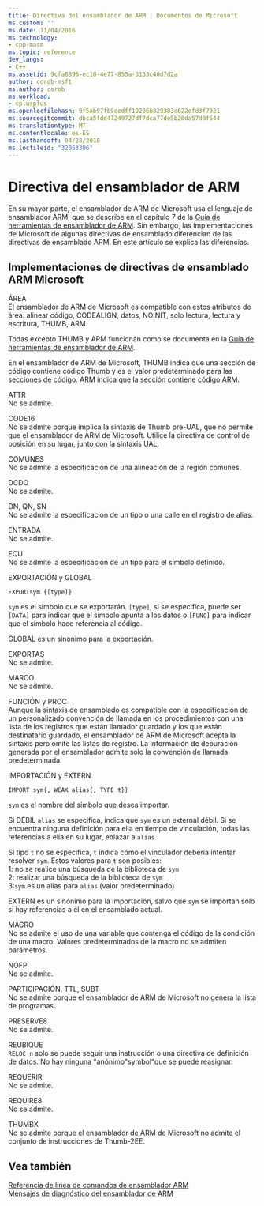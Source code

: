 ```yaml
---
title: Directiva del ensamblador de ARM | Documentos de Microsoft
ms.custom: ''
ms.date: 11/04/2016
ms.technology:
- cpp-masm
ms.topic: reference
dev_langs:
- C++
ms.assetid: 9cfa8896-ec10-4e77-855a-3135c40d7d2a
author: corob-msft
ms.author: corob
ms.workload:
- cplusplus
ms.openlocfilehash: 9f5ab97fb9ccdff19206b829383c622efd3f7921
ms.sourcegitcommit: dbca5fdd47249727df7dca77de5b20da57d0f544
ms.translationtype: MT
ms.contentlocale: es-ES
ms.lasthandoff: 04/28/2018
ms.locfileid: "32053306"
---
```

# <a name="arm-assembler-directives"></a>Directiva del ensamblador de ARM
En su mayor parte, el ensamblador de ARM de Microsoft usa el lenguaje de ensamblador ARM, que se describe en el capítulo 7 de la [Guía de herramientas de ensamblador de ARM](http://go.microsoft.com/fwlink/p/?linkid=246102). Sin embargo, las implementaciones de Microsoft de algunas directivas de ensamblado diferencian de las directivas de ensamblado ARM. En este artículo se explica las diferencias.  
  
## <a name="microsoft-implementations-of-arm-assembly-directives"></a>Implementaciones de directivas de ensamblado ARM Microsoft  
 ÁREA  
 El ensamblador de ARM de Microsoft es compatible con estos atributos de área: alinear código, CODEALIGN, datos, NOINIT, solo lectura, lectura y escritura, THUMB, ARM.  
  
 Todas excepto THUMB y ARM funcionan como se documenta en la [Guía de herramientas de ensamblador de ARM](http://go.microsoft.com/fwlink/p/?linkid=246102).  
  
 En el ensamblador de ARM de Microsoft, THUMB indica que una sección de código contiene código Thumb y es el valor predeterminado para las secciones de código.  ARM indica que la sección contiene código ARM.  
  
 ATTR  
 No se admite.  
  
 CODE16  
 No se admite porque implica la sintaxis de Thumb pre-UAL, que no permite que el ensamblador de ARM de Microsoft.  Utilice la directiva de control de posición en su lugar, junto con la sintaxis UAL.  
  
 COMUNES  
 No se admite la especificación de una alineación de la región comunes.  
  
 DCDO  
 No se admite.  
  
 DN, QN, SN  
 No se admite la especificación de un tipo o una calle en el registro de alias.  
  
 ENTRADA  
 No se admite.  
  
 EQU  
 No se admite la especificación de un tipo para el símbolo definido.  
  
 EXPORTACIÓN y GLOBAL  
 ```  
EXPORTsym {[type]}  
```  
  
 `sym` es el símbolo que se exportarán.  `[type]`, si se especifica, puede ser `[DATA]` para indicar que el símbolo apunta a los datos o `[FUNC]` para indicar que el símbolo hace referencia al código.  
  
 GLOBAL es un sinónimo para la exportación.  
  
 EXPORTAS  
 No se admite.  
  
 MARCO  
 No se admite.  
  
 FUNCIÓN y PROC  
 Aunque la sintaxis de ensamblado es compatible con la especificación de un personalizado convención de llamada en los procedimientos con una lista de los registros que están llamador guardado y los que están destinatario guardado, el ensamblador de ARM de Microsoft acepta la sintaxis pero omite las listas de registro.  La información de depuración generada por el ensamblador admite solo la convención de llamada predeterminada.  
  
 IMPORTACIÓN y EXTERN  
 ```  
IMPORT sym{, WEAK alias{, TYPE t}}  
```  
  
 `sym` es el nombre del símbolo que desea importar.  
  
 Si DÉBIL `alias` se especifica, indica que `sym` es un external débil. Si se encuentra ninguna definición para ella en tiempo de vinculación, todas las referencias a ella en su lugar, enlazar a `alias`.  
  
 Si tipo `t` no se especifica, `t` indica cómo el vinculador debería intentar resolver `sym`.  Estos valores para `t` son posibles:   
1: no se realice una búsqueda de la biblioteca de `sym`  
2: realizar una búsqueda de la biblioteca de `sym`  
3:`sym` es un alias para `alias` (valor predeterminado)  
  
 EXTERN es un sinónimo para la importación, salvo que `sym` se importan solo si hay referencias a él en el ensamblado actual.  
  
 MACRO  
 No se admite el uso de una variable que contenga el código de la condición de una macro. Valores predeterminados de la macro no se admiten parámetros.  
  
 NOFP  
 No se admite.  
  
 PARTICIPACIÓN, TTL, SUBT  
 No se admite porque el ensamblador de ARM de Microsoft no genera la lista de programas.  
  
 PRESERVE8  
 No se admite.  
  
 REUBIQUE  
 `RELOC n` solo se puede seguir una instrucción o una directiva de definición de datos. No hay ninguna "anónimo"symbol"que se puede reasignar.  
  
 REQUERIR  
 No se admite.  
  
 REQUIRE8  
 No se admite.  
  
 THUMBX  
 No se admite porque el ensamblador de ARM de Microsoft no admite el conjunto de instrucciones de Thumb-2EE.  
  
## <a name="see-also"></a>Vea también  
 [Referencia de línea de comandos de ensamblador ARM](../../assembler/arm/arm-assembler-command-line-reference.md)   
 [Mensajes de diagnóstico del ensamblador de ARM](../../assembler/arm/arm-assembler-diagnostic-messages.md)